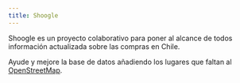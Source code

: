 ```yaml
---
title: Shoogle
---
```


Shoogle es un proyecto colaborativo para poner al alcance de todos información actualizada sobre las compras en Chile.

Ayude y mejore la base de datos añadiendo los lugares que faltan al [OpenStreetMap](https://www.openstreetmap.org/).
